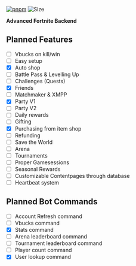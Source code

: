 [![pnpm](https://img.shields.io/badge/maintained%20with-bun-ac98ff.svg?style=for-the-badge&logo=bun)](https://bun.sh/)
![Size](https://img.shields.io/github/repo-size/fortplayerpawn/Chronos?label=Size&style=for-the-badge)

**Advanced Fortnite Backend**

## Planned Features

- [ ] Vbucks on kill/win
- [ ] Easy setup
- [x] Auto shop
- [ ] Battle Pass & Levelling Up
- [ ] Challenges (Quests)
- [x] Friends
- [ ] Matchmaker & XMPP
- [x] Party V1
- [ ] Party V2
- [ ] Daily rewards
- [ ] Gifting
- [x] Purchasing from item shop
- [ ] Refunding
- [ ] Save the World
- [ ] Arena
- [ ] Tournaments
- [ ] Proper Gamesessions
- [ ] Seasonal Rewards
- [ ] Customizable Contentpages through database
- [ ] Heartbeat system

## Planned Bot Commands

- [ ] Account Refresh command
- [ ] Vbucks command
- [x] Stats command
- [ ] Arena leaderboard command
- [ ] Tournament leaderboard command
- [ ] Player count command
- [x] User lookup command
